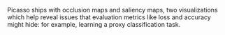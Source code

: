 Picasso ships with occlusion maps and saliency maps, two visualizations which help
reveal issues that evaluation metrics like loss and accuracy might hide: for example,
learning a proxy classification task.
